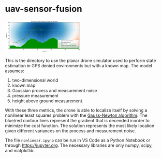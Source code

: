 # uav-sensor-fusion
<img src="docs/drone-simulation.png" width="50%" height="50%">

This is the directory to use the planar drone simulator used to perform state estimation in GPS denied environments but with a known map. The model assumes:
1. two-dimensional world
2. known map
3. Gaussian process and measurement noise
4. pressure measurement
5. height above ground measurement.

With these three metrics, the drone is able to localize itself by solving a nonlinear least squares problem with the [Gauss-Newton algorithm](https://en.wikipedia.org/wiki/Gauss%E2%80%93Newton_algorithm). The blue/red contour lines represent the gradient that is decended inorder to minimize the cost function. The solution represents the most likely location given different variances on the process and measurement noise.

The file ```nonlinear.ipynb``` can be run in VS Code as a Python Notebook or through https://jupyter.org. The necessary libraries are only numpy, scipy, and matplotlib.
